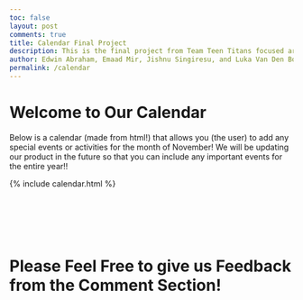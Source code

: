 ```yaml
---
toc: false
layout: post
comments: true
title: Calendar Final Project
description: This is the final project from Team Teen Titans focused around an agenda made for a user
author: Edwin Abraham, Emaad Mir, Jishnu Singiresu, and Luka Van Den Boomen
permalink: /calendar
---
```


# Welcome to Our Calendar
Below is a calendar (made from html!) that allows you (the user) to add any special events or activities for the month of November! We will be updating our product in the future so that you can include any important events for the entire year!!

{% include calendar.html %}


<br>
<br>
<br>
<br>

# Please Feel Free to give us Feedback from the Comment Section!
